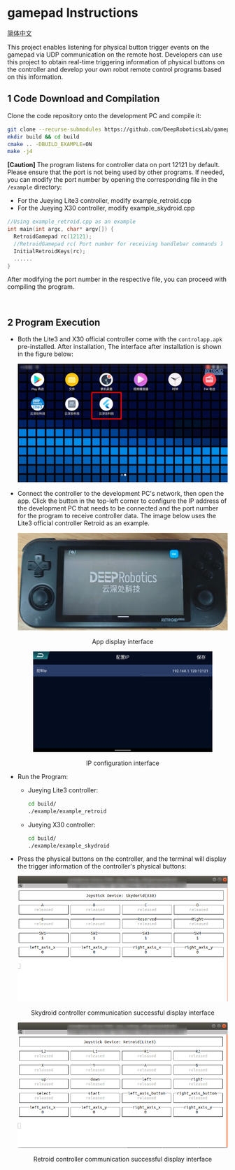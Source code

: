 # gamepad Instructions

[简体中文](./README.md)

This project enables listening for physical button trigger events on the gamepad via UDP communication on the remote host. Developers can use this project to obtain real-time triggering information of physical buttons on the controller and develop your own robot remote control programs based on this information.

## 1 Code Download and Compilation
Clone the code repository onto the development PC and compile it:
```bash
git clone --recurse-submodules https://github.com/DeepRoboticsLab/gamepad.git
mkdir build && cd build
cmake .. -DBUILD_EXAMPLE=ON
make -j4
```
**[Caution]** The program listens for controller data on port 12121 by default. Please ensure that the port is not being used by other programs. If needed, you can modify the port number by opening the corresponding file in the `/example` directory:
- For the Jueying Lite3 controller, modify example_retroid.cpp
- For the Jueying X30 controller, modify example_skydroid.cpp

```c++
//Using example_retroid.cpp as an example
int main(int argc, char* argv[]) {
  RetroidGamepad rc(12121); 
  //RetroidGamepad rc( Port number for receiving handlebar commands )
  InitialRetroidKeys(rc);
  ......
}
```
After modifying the port number in the respective file, you can proceed with compiling the program.

&nbsp;
## 2 Program Execution
- Both the Lite3 and X30 official controller come with the `controlapp.apk` pre-installed. After installation, The interface after installation is shown in the figure below:

   <img src="./doc/app_icon.png" alt="a" style="zoom:60%;" />

- Connect the controller to the development PC's network, then open the app. Click the button in the top-left corner to configure the IP address of the development PC that needs to be connected and the port number for the program to receive controller data. The image below uses the Lite3 official controller Retroid as an example.
   <p align="center"><img src="./doc/app_retroid.png" alt="a" style="transform: rotate(270deg)zoom:35%" /></p>
   <p align="center">App display interface</p>

   <p align="center"> <img src="./doc/ip_config.png" alt="s" style="zoom:40%;" /> </p>

   <p align="center">IP configuration interface</p>

- Run the Program:
   - Jueying Lite3 controller:
      ```bash
      cd build/
      ./example/example_retroid
      ```
   - Jueying X30 controller:
      ```bash
      cd build/
      ./example/example_skydroid
      ```
- Press the physical buttons on the controller, and the terminal will display the trigger information of the controller's physical buttons:

   <p align="center"><img src="./doc/terminal_show_info.png" alt="a" style="zoom:70%;" /></p>

   <p align="center">Skydroid controller communication successful display interface</p>

   <p align="center"><img src="./doc/terminal_show_info_retroid.png" alt="s" style="zoom:70%;" /></p>

   <p align="center">Retroid controller communication successful display interface</p>





